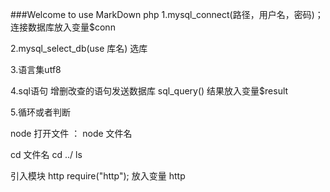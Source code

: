 ###Welcome to use MarkDown
php
1.mysql_connect(路径，用户名，密码)；  连接数据库放入变量$conn

2.mysql_select_db(use 库名)   选库

3.语言集utf8

4.sql语句 增删改查的语句发送数据库  sql_query() 结果放入变量$result

5.循环或者判断

node
打开文件 ： node 文件名

cd 文件名
cd ../
ls

引入模块 http   require("http"); 放入变量 http




